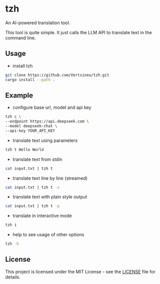 # tzh

An AI-powered translation tool.

This tool is quite simple. It just calls the LLM API to translate text in the command line.

## Usage

- install tzh

```bash
git clone https://github.com/Vertsineu/tzh.git
cargo install --path .
```

## Example

- configure base url, model and api key

```bash
tzh c \
--endpoint https://api.deepseek.com \
--model deepseek-chat \
--api-key YOUR_API_KEY
```

- translate text using parameters

```bash
tzh t Hello World
```

- translate text from stdin

```bash
cat input.txt | tzh t
```

- translate text line by line (streamed)

```bash
cat input.txt | tzh t -s
```

- translate text with plain style output

```bash
cat input.txt | tzh t -p
```

- translate in interactive mode

```bash
tzh i
```

- help to see usage of other options

```bash
tzh -h
```

## License

This project is licensed under the MIT License - see the [LICENSE](LICENSE) file for details.
